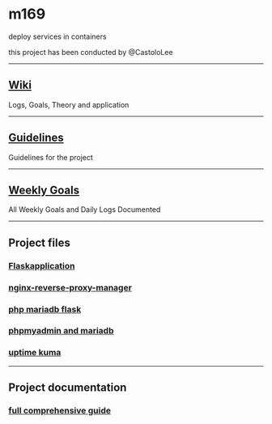 # m169
deploy services in containers

this project has been conducted by @CastoloLee

---

## [Wiki](https://github.com/Campus-Castolo/m169/wiki)
Logs, Goals, Theory and application

---

## [Guidelines](Guidelines.md)
Guidelines for the project

---

## [Weekly Goals](https://github.com/Campus-Castolo/m169/wiki/Weekly-Goals---Daily-Logs)
All Weekly Goals and Daily Logs Documented

---

## Project files

### [Flaskapplication](flask-application/readme.md)

### [nginx-reverse-proxy-manager](nginx-reverse-proxy-manager/readme.md)

### [php mariadb flask](php-mariadb-flask/readme.md)

### [phpmyadmin and mariadb](phpmyadmin-mariadb/readme.md)

### [uptime kuma](uptimekuma/readme.md)

---

## Project documentation

### [full comprehensive guide](m169-lb3-full-comprehensive-guide.pdf)
